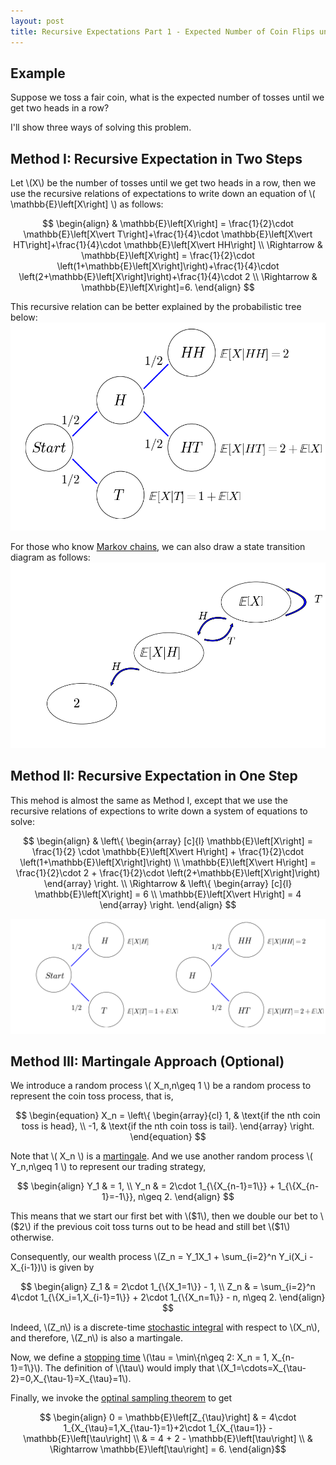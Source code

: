 ```yaml
---
layout: post
title: Recursive Expectations Part 1 - Expected Number of Coin Flips until Two Heads in a Row
---
```


## Example

Suppose we toss a fair coin, what is the expected number of tosses until we get two heads in a row?

I'll show three ways of solving this problem.

## Method I: Recursive Expectation in Two Steps

Let \\(X\\) be the number of tosses until we get two heads in a row, then we use the recursive relations of expectations to write down an equation of \\( \mathbb{E}\left[X\right] \\) as follows:

$$ \begin{align}
& \mathbb{E}\left[X\right] = \frac{1}{2}\cdot \mathbb{E}\left[X\vert T\right]+\frac{1}{4}\cdot \mathbb{E}\left[X\vert HT\right]+\frac{1}{4}\cdot \mathbb{E}\left[X\vert HH\right] \\
\Rightarrow & \mathbb{E}\left[X\right] = \frac{1}{2}\cdot \left(1+\mathbb{E}\left[X\right]\right)+\frac{1}{4}\cdot \left(2+\mathbb{E}\left[X\right]\right)+\frac{1}{4}\cdot 2 \\
\Rightarrow & \mathbb{E}\left[X\right]=6.
\end{align} $$

This recursive relation can be better explained by the probabilistic tree below:
![](/images/two_steps_tree.png?raw=true)

For those who know [Markov chains](https://en.wikipedia.org/wiki/Markov_chain), we can also draw a state transition diagram as follows:
![](/images/two_steps_transition.png?raw=true)

## Method II: Recursive Expectation in One Step

This mehod is almost the same as Method I, except that we use the recursive relations of expections to write down a system of equations to solve:

$$ \begin{align}
& \left\{
\begin{array}
[c]{l}
\mathbb{E}\left[X\right] = \frac{1}{2} \cdot \mathbb{E}\left[X\vert H\right] + \frac{1}{2}\cdot \left(1+\mathbb{E}\left[X\right]\right) \\
\mathbb{E}\left[X\vert H\right] = \frac{1}{2}\cdot 2 + \frac{1}{2}\cdot \left(2+\mathbb{E}\left[X\right]\right)
\end{array}
\right. \\
\Rightarrow & \left\{
\begin{array}
[c]{l}
\mathbb{E}\left[X\right] = 6 \\
\mathbb{E}\left[X\vert H\right] = 4
\end{array}
\right.
\end{align} $$

![](/images/one_step_tree.png?raw=true)

## Method III: Martingale Approach (Optional)

We introduce a random process \\( X_n,n\geq 1 \\) be a random process to represent the coin toss process, that is,

$$ \begin{equation}
X_n = \left\{
\begin{array}{cl}
1, & \text{if the nth coin toss is head}, \\
-1, & \text{if the nth coin toss is tail}.
\end{array}
\right.
\end{equation} $$

Note that \\( X_n \\) is a [martingale](https://en.wikipedia.org/wiki/Martingale_(probability_theory)). And we use another random process \\( Y_n,n\geq 1 \\) to represent our trading strategy,

$$ \begin{align}
Y_1 & = 1, \\
Y_n & = 2\cdot 1_{\{X_{n-1}=1\}} + 1_{\{X_{n-1}=-1\}}, n\geq 2.
\end{align} $$

This means that we start our first bet with \\(\$1\\), then we double our bet to \\(\$2\\) if the previous coit toss turns out to be head and still bet \\(\$1\\) otherwise.

Consequently, our wealth process \\(Z_n = Y_1X_1 + \sum_{i=2}^n Y_i\(X_i - X_{i-1}\)\\) is given by

$$ \begin{align}
Z_1 & = 2\cdot 1_{\{X_1=1\}} - 1, \\
Z_n & = \sum_{i=2}^n 4\cdot 1_{\{X_i=1,X_{i-1}=1\}} + 2\cdot 1_{\{X_n=1\}} - n, n\geq 2.
\end{align} $$

Indeed, \\(Z_n\\) is a discrete-time [stochastic integral](https://en.wikipedia.org/wiki/It%C3%B4_calculus) with respect to \\(X_n\\), and therefore, \\(Z_n\\) is also a martingale.

Now, we define a [stopping time](https://en.wikipedia.org/wiki/Stopping_time) \\(\tau = \min\\{n\geq 2: X_n = 1, X_{n-1}=1\\}\\). The definition of \\(\tau\\) would imply that \\(X_1=\cdots=X_{\tau-2}=0,X_{\tau-1}=X_{\tau}=1\\).

Finally, we invoke the [optinal sampling theorem](https://en.wikipedia.org/wiki/Optional_stopping_theorem) to get

$$ \begin{align}
0 = \mathbb{E}\left[Z_{\tau}\right] & = 4\cdot 1_{X_{\tau}=1,X_{\tau-1}=1}+2\cdot 1_{X_{\tau=1}} - \mathbb{E}\left[\tau\right] \\
& = 4 + 2 - \mathbb{E}\left[\tau\right] \\
& \Rightarrow \mathbb{E}\left[\tau\right] = 6.
\end{align}$$















